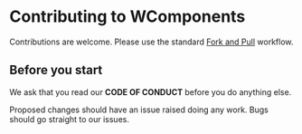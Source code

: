 # Contributing to WComponents

Contributions are welcome. Please use the standard
[Fork and Pull](https://help.github.com/articles/using-pull-requests/) workflow.

## Before you start

We ask that you read our **CODE OF CONDUCT** before you do anything else.

Proposed changes should have an issue raised doing any work. Bugs should go straight to our issues.
